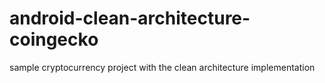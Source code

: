 # android-clean-architecture-coingecko
sample cryptocurrency project with the clean architecture implementation
